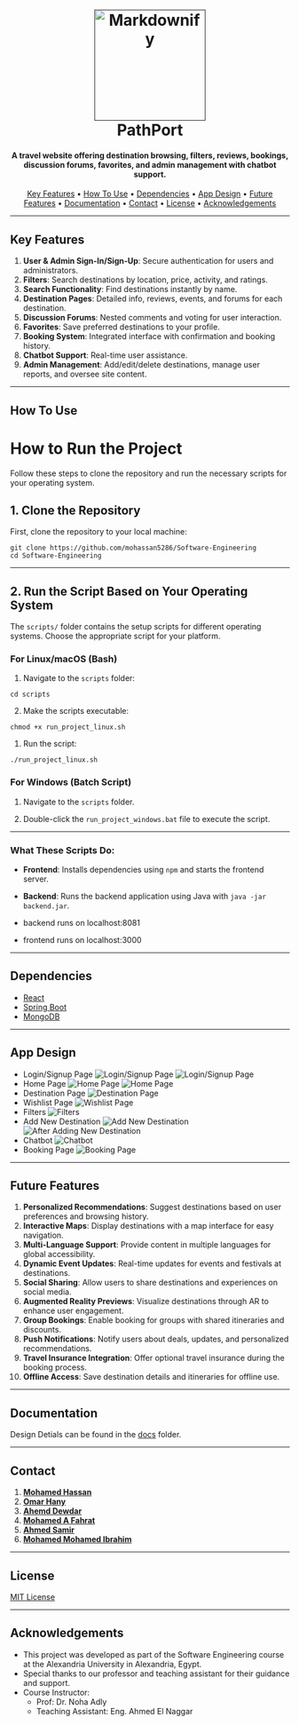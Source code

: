 <h1 align="center">
  <br>  
  <a href=""><img src="docs\images\logo.png" alt="Markdownify" width="200"></a>
  <br>
  PathPort
  <br>
</h1>

<h4 align="center">A travel website offering destination browsing, filters, reviews, bookings, discussion forums, favorites, and admin management with chatbot support.</h4>

<!-- <p align="center">
  <a href="https://badge.fury.io/js/electron-markdownify">
    <img src="https://badge.fury.io/js/electron-markdownify.svg"
         alt="Gitter">
  </a>
  <a href="https://gitter.im/amitmerchant1990/electron-markdownify"><img src="https://badges.gitter.im/amitmerchant1990/electron-markdownify.svg"></a>
  <a href="https://saythanks.io/to/bullredeyes@gmail.com">
      <img src="https://img.shields.io/badge/SayThanks.io-%E2%98%BC-1EAEDB.svg">
  </a>
  <a href="https://www.paypal.me/AmitMerchant">
    <img src="https://img.shields.io/badge/$-donate-ff69b4.svg?maxAge=2592000&amp;style=flat">
  </a>
</p> -->

<p align="center">
  <a href="#key-features">Key Features</a> •
  <a href="#how-to-use">How To Use</a> •
  <a href="#dependencies">Dependencies</a> •
  <a href="#app-design">App Design</a> •
  <a href="#future-features">Future Features</a> •
  <a href="#documentation">Documentation</a> •
  <a href="#contact">Contact</a> •
  <a href="#license">License</a> •
  <a href="#acknowledgements">Acknowledgements</a>
</p>

<!-- ![screenshot](https://raw.githubusercontent.com/amitmerchant1990/electron-markdownify/master/app/img/markdownify.gif) -->

---

## Key Features

1. **User & Admin Sign-In/Sign-Up**: Secure authentication for users and administrators.
2. **Filters**: Search destinations by location, price, activity, and ratings.
3. **Search Functionality**: Find destinations instantly by name.
4. **Destination Pages**: Detailed info, reviews, events, and forums for each destination.
5. **Discussion Forums**: Nested comments and voting for user interaction.
6. **Favorites**: Save preferred destinations to your profile.
7. **Booking System**: Integrated interface with confirmation and booking history.
8. **Chatbot Support**: Real-time user assistance.
9. **Admin Management**: Add/edit/delete destinations, manage user reports, and oversee site content.

---

## How To Use

# How to Run the Project

Follow these steps to clone the repository and run the necessary scripts for your operating system.

## 1. Clone the Repository

First, clone the repository to your local machine:

```
git clone https://github.com/mohassan5286/Software-Engineering
cd Software-Engineering
```

---

## 2. Run the Script Based on Your Operating System

The `scripts/` folder contains the setup scripts for different operating systems. Choose the appropriate script for your platform.

### For Linux/macOS (Bash)

1. Navigate to the `scripts` folder:

```
cd scripts
```

2. Make the scripts executable:

```
chmod +x run_project_linux.sh
```

1. Run the script:

```
./run_project_linux.sh
```
### For Windows (Batch Script)

1. Navigate to the `scripts` folder.

2. Double-click the `run_project_windows.bat` file to execute the script.

---

### What These Scripts Do:

- **Frontend**: Installs dependencies using `npm` and starts the frontend server.
- **Backend**: Runs the backend application using Java with `java -jar backend.jar`.

- backend runs on localhost:8081
- frontend runs on localhost:3000

---

## Dependencies

- [React](https://reactjs.org/)
- [Spring Boot](https://spring.io/projects/spring-boot)
- [MongoDB](https://www.mongodb.com/)

---

## App Design

- Login/Signup Page
  ![Login/Signup Page](docs/images/login.png)
  ![Login/Signup Page](docs/images/signup.png)
- Home Page
  ![Home Page](docs/images/homePage1.png)
  ![Home Page](docs/images/homePage2.png)
- Destination Page
  ![Destination Page](docs/images/destinationPage.png)
- Wishlist Page
  ![Wishlist Page](docs/images/wishList.png)
- Filters
  ![Filters](docs/images/filters.png)
- Add New Destination
  ![Add New Destination](docs/images/newDestination.png)
  ![After Adding New Destination](docs/images/afterNewDestination.png)
- Chatbot
  ![Chatbot](docs/images/chatbot.png)
- Booking Page
  ![Booking Page](docs/images/bookingPage.png)

---

## Future Features

1. **Personalized Recommendations**: Suggest destinations based on user preferences and browsing history.
2. **Interactive Maps**: Display destinations with a map interface for easy navigation.
3. **Multi-Language Support**: Provide content in multiple languages for global accessibility.
4. **Dynamic Event Updates**: Real-time updates for events and festivals at destinations.
5. **Social Sharing**: Allow users to share destinations and experiences on social media.
6. **Augmented Reality Previews**: Visualize destinations through AR to enhance user engagement.
7. **Group Bookings**: Enable booking for groups with shared itineraries and discounts.
8. **Push Notifications**: Notify users about deals, updates, and personalized recommendations.
9. **Travel Insurance Integration**: Offer optional travel insurance during the booking process.
10. **Offline Access**: Save destination details and itineraries for offline use.

---

## Documentation

Design Detials can be found in the [docs](docs/designPhase.pdf) folder.

---

## Contact

1. [**Mohamed Hassan**](https://github.com/mohassan5286)
2. [**Omar Hany**](https://github.com/OmarHani4306)
3. [**Ahemd Dewdar**](https://github.com/a7meddewe4)
4. [**Mohamed A Fahrat**](https://github.com/mohamedafarhat)
5. [**Ahmed Samir**](https://github.com/ahmedshepl4242)
6. [**Mohamed Mohamed Ibrahim**](https://github.com/Mohamed-Mohamed-Ibrahim)

---

## License

[MIT License](LICENSE)

---

## Acknowledgements

- This project was developed as part of the Software Engineering course at the Alexandria University in Alexandria, Egypt.
- Special thanks to our professor and teaching assistant for their guidance and support.
- Course Instructor:
  - Prof: Dr. Noha Adly 
  - Teaching Assistant: Eng. Ahmed El Naggar